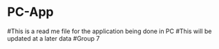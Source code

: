 # PC-App
#This is a read me file for the application being done in PC
#This will be updated at a later data
#Group 7